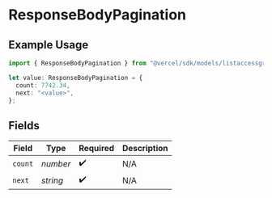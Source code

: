 # ResponseBodyPagination

## Example Usage

```typescript
import { ResponseBodyPagination } from "@vercel/sdk/models/listaccessgroupsop.js";

let value: ResponseBodyPagination = {
  count: 7742.34,
  next: "<value>",
};
```

## Fields

| Field              | Type               | Required           | Description        |
| ------------------ | ------------------ | ------------------ | ------------------ |
| `count`            | *number*           | :heavy_check_mark: | N/A                |
| `next`             | *string*           | :heavy_check_mark: | N/A                |